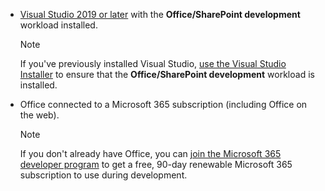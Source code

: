 - [Visual Studio 2019 or later](https://www.visualstudio.com/vs/) with the **Office/SharePoint development** workload installed.

    > [!NOTE]
    > If you've previously installed Visual Studio, [use the Visual Studio Installer](/visualstudio/install/modify-visual-studio) to ensure that the **Office/SharePoint development** workload is installed.

- Office connected to a Microsoft 365 subscription (including Office on the web).

    > [!NOTE]
    > If you don't already have Office, you can [join the Microsoft 365 developer program](https://developer.microsoft.com/office/dev-program) to get a free, 90-day renewable Microsoft 365 subscription to use during development.
